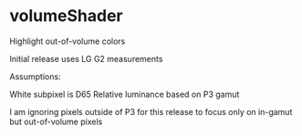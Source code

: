 # volumeShader
Highlight out-of-volume colors

Initial release uses LG G2 measurements

Assumptions:

White subpixel is D65
Relative luminance based on P3 gamut

I am ignoring pixels outside of P3 for this release to focus only on in-gamut but out-of-volume pixels
